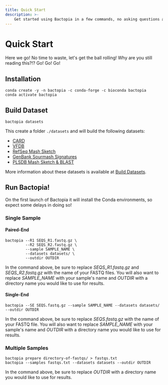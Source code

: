 ```yaml
---
title: Quick Start
description: >-
    Get started using Bactopia in a few commands, no asking questions and no looking back!
---
```

# Quick Start
Here we go! No time to waste, let's get the ball rolling! Why are you still reading this?!? Go! Go! Go!

## Installation
```
conda create -y -n bactopia -c conda-forge -c bioconda bactopia
conda activate bactopia
```

## Build Dataset
```
bactopia datasets
```

This create a folder `./datasets` and will build the following datasets:

- [CARD](https://card.mcmaster.ca/)
- [VFDB](http://www.mgc.ac.cn/VFs/)
- [RefSeq Mash Sketch](https://mash.readthedocs.io/en/latest/data.html)
- [GenBank Sourmash Signatures](https://sourmash.readthedocs.io/en/latest/datasets.html?highlight=--track-abundance#genbank-lca-dataset)
- [PLSDB Mash Sketch & BLAST](https://ccb-microbe.cs.uni-saarland.de/plsdb/plasmids/download/)

More information about these datasets is available at [Build Datasets](/datasets/).

## Run Bactopia!
On the first launch of Bactopia it will install the Conda environments, so expect some delays in doing so!

### Single Sample
#### Paired-End
```
bactopia --R1 SEQS_R1.fastq.gz \
         --R2 SEQS_R2.fastq.gz \
         --sample SAMPLE_NAME \
         --datasets datasets/ \
         --outdir OUTDIR
```

In the command above, be sure to replace *SEQS_R1.fastq.gz* and *SEQS_R2.fastq.gz* with the name of your FASTQ files. You will also want to replace *SAMPLE_NAME* with your sample's name and *OUTDIR* with a directory name you would like to use for results.

#### Single-End
```
bactopia --SE SEQS.fastq.gz --sample SAMPLE_NAME --datasets datasets/ --outdir OUTDIR
```

In the command above, be sure to replace *SEQS.fastq.gz* with the name of your FASTQ file. You will also want to replace *SAMPLE_NAME* with your sample's name and *OUTDIR* with a directory name you would like to use for results.

### Multiple Samples
```
bactopia prepare directory-of-fastqs/ > fastqs.txt
bactopia --samples fastqs.txt --datasets datasets --outdir OUTDIR
```

In the command above, be sure to replace *OUTDIR* with a directory name you would like to use for results.
